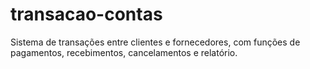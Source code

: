 # transacao-contas
Sistema de transações entre clientes e fornecedores, com funções de  pagamentos, recebimentos, cancelamentos e relatório.
